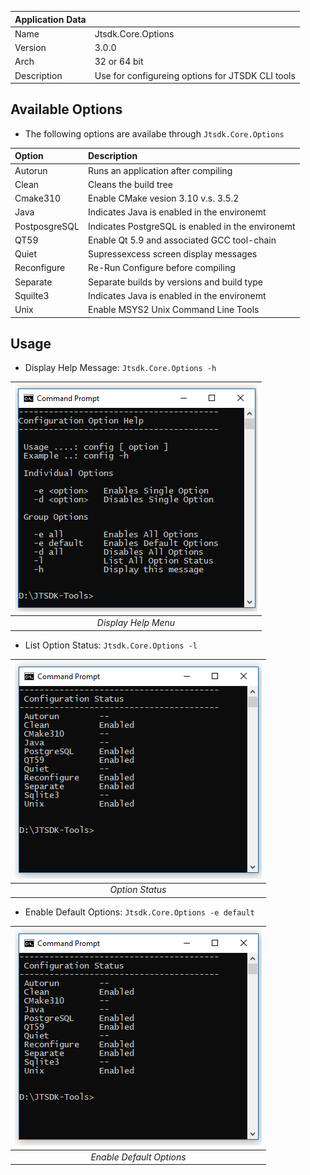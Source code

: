 | Application Data ||
| ---| --- |
| Name        | Jtsdk.Core.Options |
| Version     | 3.0.0 |
| Arch        | 32 or 64 bit |
| Description | Use for configureing options for JTSDK CLI tools |


## Available Options

- The following options are availabe through `Jtsdk.Core.Options`

| Option | Description
| :--- | :--- |
| Autorun | Runs an application after compiling
| Clean | Cleans the build tree
| Cmake310 | Enable CMake vesion 3.10 v.s. 3.5.2
| Java | Indicates Java is enabled in the environemt
| PostposgreSQL | Indicates PostgreSQL is enabled in the environemt
| QT59 | Enable Qt 5.9 and associated GCC tool-chain
| Quiet | Supressexcess screen display messages
| Reconfigure | Re-Run Configure before compiling
| Separate | Separate builds by versions and build type
| Squilte3 | Indicates Java is enabled in the environemt
| Unix | Enable MSYS2 Unix Command Line Tools
 
## Usage

- Display Help Message: `Jtsdk.Core.Options -h`

| ![Option Help Menu](images/jtsdk-core-options/options.1.PNG?raw=true) | 
|:--:| 
| *Display Help Menu* |

- List Option Status: `Jtsdk.Core.Options -l`

| ![Option Status](images/jtsdk-core-options/options.2.PNG?raw=true) | 
|:--:| 
| *Option Status* |

- Enable Default Options: `Jtsdk.Core.Options -e default`

| ![Set Default Options](images/jtsdk-core-options/options.2.PNG?raw=true) | 
|:--:| 
| *Enable Default Options* |
